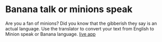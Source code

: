 # Banana talk or minions speak

Are you a fan of minions? Did you know that the gibberish they say is an actual language. Use the translator to convert your text from English to Minion speak or Banana language.
[live app](https://jaak072.github.io/banana-talk/)
